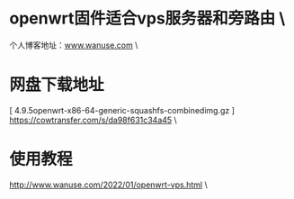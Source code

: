 # openwrt固件适合vps服务器和旁路由 \
个人博客地址：www.wanuse.com \
# 
# 网盘下载地址
[ 4.9.5openwrt-x86-64-generic-squashfs-combinedimg.gz ] \
https://cowtransfer.com/s/da98f631c34a45 \
# 
# 使用教程
http://www.wanuse.com/2022/01/openwrt-vps.html \
